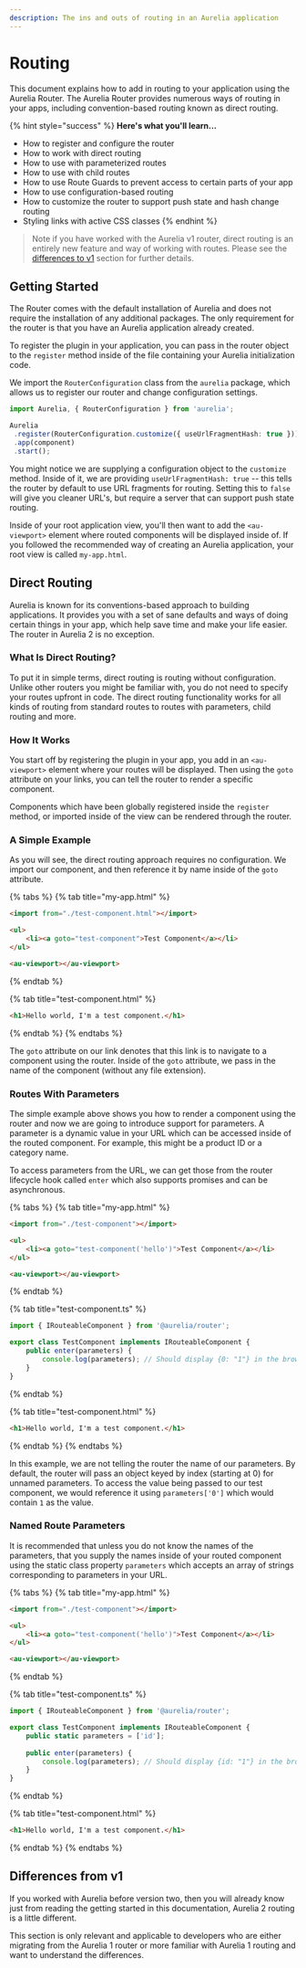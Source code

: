 ```yaml
---
description: The ins and outs of routing in an Aurelia application
---
```


# Routing

This document explains how to add in routing to your application using the Aurelia Router. The Aurelia Router provides numerous ways of routing in your apps, including convention-based routing known as direct routing.

{% hint style="success" %}
**Here's what you'll learn...**

* How to register and configure the router
* How to work with direct routing
* How to use with parameterized routes
* How to use with child routes
* How to use Route Guards to prevent access to certain parts of your app
* How to use configuration-based routing
* How to customize the router to support push state and hash change routing
* Styling links with active CSS classes
{% endhint %}

> Note if you have worked with the Aurelia v1 router, direct routing is an entirely new feature and way of working with routes. Please see the [differences to v1](#differences-from-v1) section for further details.

## Getting Started

The Router comes with the default installation of Aurelia and does not require the installation of any additional packages. The only requirement for the router is that you have an Aurelia application already created.

To register the plugin in your application, you can pass in the router object to the `register` method inside of the file containing your Aurelia initialization code. 

We import the `RouterConfiguration` class from the `aurelia` package, which allows us to register our router and change configuration settings.

 ```typescript
import Aurelia, { RouterConfiguration } from 'aurelia';

Aurelia
  .register(RouterConfiguration.customize({ useUrlFragmentHash: true }))
  .app(component)
  .start();
 ```

You might notice we are supplying a configuration object to the `customize` method. Inside of it, we are providing `useUrlFragmentHash: true` -- this tells the router by default to use URL fragments for routing. Setting this to `false` will give you cleaner URL's, but require a server that can support push state routing.

Inside of your root application view, you'll then want to add the `<au-viewport>` element where routed components will be displayed inside of. If you followed the recommended way of creating an Aurelia application, your root view is called `my-app.html`.

## Direct Routing

Aurelia is known for its conventions-based approach to building applications. It provides you with a set of sane defaults and ways of doing certain things in your app, which help save time and make your life easier. The router in Aurelia 2 is no exception.

### What Is Direct Routing?

To put it in simple terms, direct routing is routing without configuration. Unlike other routers you might be familiar with, you do not need to specify your routes upfront in code. The direct routing functionality works for all kinds of routing from standard routes to routes with parameters, child routing and more.

### How It Works

You start off by registering the plugin in your app, you add in an `<au-viewport>` element where your routes will be displayed. Then using the `goto` attribute on your links, you can tell the router to render a specific component.

Components which have been globally registered inside the `register` method, or imported inside of the view can be rendered through the router.

### A Simple Example

As you will see, the direct routing approach requires no configuration. We import our component, and then reference it by name inside of the `goto` attribute.

{% tabs %}
{% tab title="my-app.html" %}

```html
<import from="./test-component.html"></import>

<ul>
    <li><a goto="test-component">Test Component</a></li>
</ul>

<au-viewport></au-viewport>
```

{% endtab %}

{% tab title="test-component.html" %}

```html
<h1>Hello world, I'm a test component.</h1>
```

{% endtab %}
{% endtabs %}

The `goto` attribute on our link denotes that this link is to navigate to a component using the router. Inside of the `goto` attribute, we pass in the name of the component (without any file extension).

### Routes With Parameters

The simple example above shows you how to render a component using the router and now we are going to introduce support for parameters. A parameter is a dynamic value in your URL which can be accessed inside of the routed component. For example, this might be a product ID or a category name.

To access parameters from the URL, we can get those from the router lifecycle hook called `enter` which also supports promises and can be asynchronous.

{% tabs %}
{% tab title="my-app.html" %}

```html
<import from="./test-component"></import>

<ul>
    <li><a goto="test-component('hello')">Test Component</a></li>
</ul>

<au-viewport></au-viewport>
```

{% endtab %}

{% tab title="test-component.ts" %}

```typescript
import { IRouteableComponent } from '@aurelia/router';

export class TestComponent implements IRouteableComponent {
    public enter(parameters) {
        console.log(parameters); // Should display {0: "1"} in the browser developer tools console
    }
}
```

{% endtab %}

{% tab title="test-component.html" %}

```html
<h1>Hello world, I'm a test component.</h1>
```

{% endtab %}
{% endtabs %}

In this example, we are not telling the router the name of our parameters. By default, the router will pass an object keyed by index (starting at 0) for unnamed parameters. To access the value being passed to our test component, we would reference it using `parameters['0']` which would contain `1` as the value.

### Named Route Parameters

It is recommended that unless you do not know the names of the parameters, that you supply the names inside of your routed component using the static class property `parameters` which accepts an array of strings corresponding to parameters in your URL.

{% tabs %}
{% tab title="my-app.html" %}

```html
<import from="./test-component"></import>

<ul>
    <li><a goto="test-component('hello')">Test Component</a></li>
</ul>

<au-viewport></au-viewport>
```

{% endtab %}

{% tab title="test-component.ts" %}

```typescript
import { IRouteableComponent } from '@aurelia/router';

export class TestComponent implements IRouteableComponent {
    public static parameters = ['id'];
    
    public enter(parameters) {
        console.log(parameters); // Should display {id: "1"} in the browser developer tools console
    }
}
```

{% endtab %}

{% tab title="test-component.html" %}

```html
<h1>Hello world, I'm a test component.</h1>
```

{% endtab %}
{% endtabs %}

## Differences from v1

If you worked with Aurelia before version two, then you will already know just from reading the getting started in this documentation, Aurelia 2 routing is a little different.

This section is only relevant and applicable to developers who are either migrating from the Aurelia 1 router or more familiar with Aurelia 1 routing and want to understand the differences.
